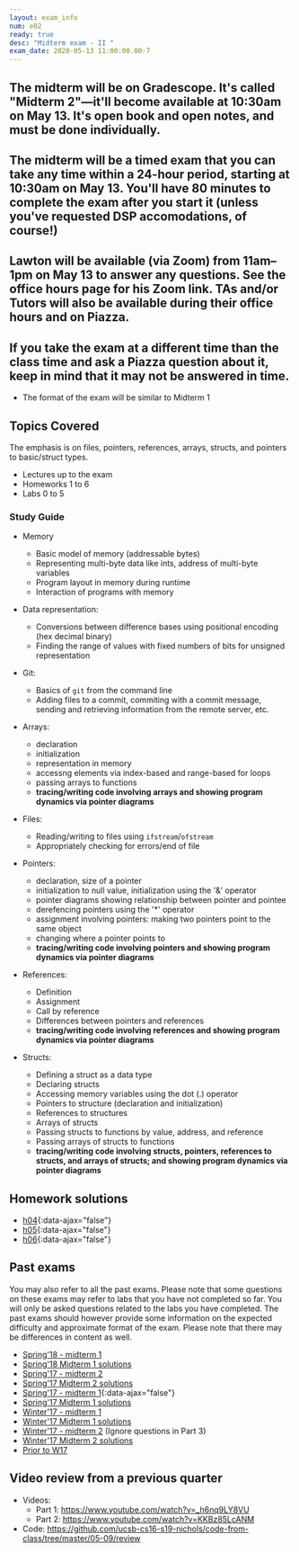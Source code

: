 ```yaml
---
layout: exam_info
num: e02
ready: true
desc: "Midterm exam - II "
exam_date: 2020-05-13 11:00:00.00-7
---
```


## The midterm will be on Gradescope. It's called "Midterm 2"—it'll become available at 10:30am on May 13. It's open book and open notes, and must be done individually.

## The midterm will be a timed exam that you can take any time within a 24-hour period, starting at 10:30am on May 13. You'll have 80 minutes to complete the exam after you start it (unless you've requested DSP accomodations, of course!)

## Lawton will be available (via Zoom) from 11am–1pm on May 13 to answer any questions. See the office hours page for his Zoom link. TAs and/or Tutors will also be available during their office hours and on Piazza.

## If you take the exam at a different time than the class time and ask a Piazza question about it, keep in mind that it may not be answered in time.

* The format of the exam will be similar to Midterm 1

## Topics Covered 

The emphasis is on files, pointers, references, arrays, structs, and pointers to basic/struct types.

* Lectures up to the exam
* Homeworks 1 to 6
* Labs 0 to 5

### Study Guide

* Memory 
    * Basic model of memory (addressable bytes) 
    * Representing multi-byte data like ints, address of multi-byte variables
    * Program layout in memory during runtime 
    * Interaction of programs with memory

* Data representation:
    * Conversions between difference bases using positional encoding (hex decimal binary)
    * Finding the range of values with fixed numbers of bits for unsigned representation

* Git:
    - Basics of `git` from the command line
    - Adding files to a commit, commiting with a commit message, sending and retrieving information from the remote server, etc.
    
* Arrays:
    * declaration 
    * initialization 
    * representation in memory 
    * accessng elements via index-based and range-based for loops 
    * passing arrays to functions
    * **tracing/writing code involving arrays and showing program dynamics via pointer diagrams** 

* Files:
    - Reading/writing to files using `ifstream`/`ofstream`
    - Appropriately checking for errors/end of file

* Pointers:
    * declaration, size of a pointer
    * initialization to null value, initialization using the '&' operator
    * pointer diagrams showing relationship between pointer and pointee
    * derefencing pointers using the '*' operator
    * assignment involving pointers: making two pointers point to the same object
    * changing where a pointer points to
    * **tracing/writing code involving pointers and showing program dynamics via pointer diagrams** 

* References:
    * Definition
    * Assignment
    * Call by reference
    * Differences between pointers and references
    * **tracing/writing code involving references and showing program dynamics via pointer diagrams** 

* Structs:
    * Defining a struct as a data type 
    * Declaring structs 
    * Accessing memory variables using the dot (.) operator 
    * Pointers to structure (declaration and initialization)
    * References to structures
    * Arrays of structs 
    * Passing structs to functions by value, address, and reference 
    * Passing arrays of structs to functions 
    * **tracing/writing code involving structs, pointers, references to structs, and arrays of structs; and showing program dynamics via pointer diagrams** 

## Homework solutions

- [h04](/s20/exam/h04.pdf){:data-ajax="false"}
- [h05](/s20/exam/h05.pdf){:data-ajax="false"}
- [h06](/s20/exam/h06.pdf){:data-ajax="false"}

## Past exams
You may also refer to all the past exams. Please note that some questions on these exams may refer to labs that you have not completed so far. You will only be asked questions related to the labs you have completed. The past exams should however provide some information on the expected difficulty and approximate format of the exam. Please note that there may be differences in content as well.

* [Spring'18 - midterm 1](http://bit.ly/CS16-S18-Midterm-I-questions)
* [Spring'18 Midterm 1 solutions](http://bit.ly/CS16-S18-Midterm-I-Solutions)
* [Spring'17 - midterm 2](https://docs.google.com/document/d/1ntjJnT3H9DAeQbygjyJoC6PLHIM9xyarSTFpOGF9KsU/edit?usp=sharing)
* [Spring'17 Midterm 2 solutions](https://drive.google.com/drive/folders/1ytvXYFiVspWJA6MFwqGaVB_xtKSAHrPn?usp=sharing)
* [Spring'17 - midterm 1](/m19-nichols/exam/e01/midterm1-sp17.pdf){:data-ajax="false"}
* [Spring'17 Midterm 1 solutions](https://drive.google.com/drive/folders/1ytvXYFiVspWJA6MFwqGaVB_xtKSAHrPn?usp=sharing)
* [Winter'17 - midterm 1](https://drive.google.com/file/d/0B__7284Jee0fS1hYSW1yMUpYd2s/view?usp=sharing)
* [Winter'17 Midterm 1 solutions](https://drive.google.com/drive/folders/1ytvXYFiVspWJA6MFwqGaVB_xtKSAHrPn?usp=sharing)
* [Winter'17 - midterm 2](https://drive.google.com/open?id=0B1z9k2M7uTvJQlVPZnZMM2JiQkk) (Ignore questions in Part 3)
* [Winter'17 Midterm 2 solutions](https://drive.google.com/drive/folders/1ytvXYFiVspWJA6MFwqGaVB_xtKSAHrPn?usp=sharing)
* [Prior to W17](https://ucsb-cs16.github.io/resources/sample_exams/)

## Video review from a previous quarter

- Videos:
    - Part 1: <https://www.youtube.com/watch?v=_h6nq9LY8VU> 
    - Part 2: <https://www.youtube.com/watch?v=KKBz85LcANM>
- Code: <https://github.com/ucsb-cs16-s19-nichols/code-from-class/tree/master/05-09/review>